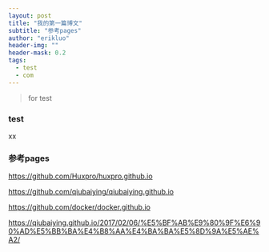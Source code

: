 ```yaml
---
layout: post
title: "我的第一篇博文"
subtitle: "参考pages"
author: "erikluo"
header-img: ""
header-mask: 0.2
tags:
  - test
  - com
---
```


> for test

### test
  xx

### 参考pages 

https://github.com/Huxpro/huxpro.github.io 

https://github.com/qiubaiying/qiubaiying.github.io 

https://github.com/docker/docker.github.io 

https://qiubaiying.github.io/2017/02/06/%E5%BF%AB%E9%80%9F%E6%90%AD%E5%BB%BA%E4%B8%AA%E4%BA%BA%E5%8D%9A%E5%AE%A2/
